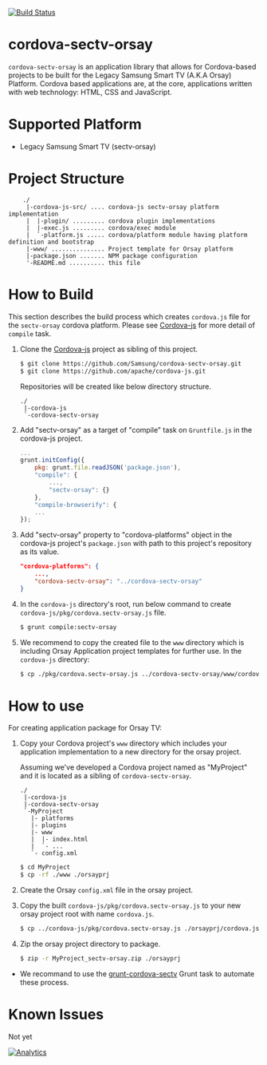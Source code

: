 [![Build Status](https://travis-ci.org/Samsung/cordova-sectv-orsay.svg?branch=master)](https://travis-ci.org/Samsung/cordova-sectv-orsay)

# cordova-sectv-orsay
`cordova-sectv-orsay` is an application library that allows for Cordova-based projects to be built for the Legacy Samsung Smart TV (A.K.A Orsay) Platform.
Cordova based applications are, at the core, applications written with web technology: HTML, CSS and JavaScript.

# Supported Platform
* Legacy Samsung Smart TV (sectv-orsay)

# Project Structure
```
    ./
     |-cordova-js-src/ .... cordova-js sectv-orsay platform implementation
     |  |-plugin/ ......... cordova plugin implementations
     |  |-exec.js ......... cordova/exec module
     |  `-platform.js ..... cordova/platform module having platform definition and bootstrap
     |-www/ ............... Project template for Orsay platform
     |-package.json ....... NPM package configuration
     '-README.md .......... this file
```

# How to Build
This section describes the build process which creates `cordova.js` file for the `sectv-orsay` cordova platform.
Please see [Cordova-js](http://github.com/apache/cordova-js) for more detail of `compile` task.

1. Clone the [Cordova-js](http://github.com/apache/cordova-js) project as sibling of this project.
    ```sh
    $ git clone https://github.com/Samsung/cordova-sectv-orsay.git
    $ git clone https://github.com/apache/cordova-js.git
    ```
    
    Repositories will be created like below directory structure.
    ```
    ./
     |-cordova-js
     `-cordova-sectv-orsay
    ```

2. Add "sectv-orsay" as a target of "compile" task on `Gruntfile.js` in the cordova-js project.
    ```js
    ...
    grunt.initConfig({
        pkg: grunt.file.readJSON('package.json'),
        "compile": {
            ...,
            "sectv-orsay": {}
        },
        "compile-browserify": {
        ...
    });
    ```

3. Add "sectv-orsay" property to "cordova-platforms" object in the cordova-js project's `package.json` with path to this project's repository as its value.
    ```JSON
    "cordova-platforms": {
        ...,
        "cordova-sectv-orsay": "../cordova-sectv-orsay"
    }
    ```

4. In the `cordova-js` directory's root, run below command to create `cordova-js/pkg/cordova.sectv-orsay.js` file.
    ```sh
    $ grunt compile:sectv-orsay
    ```

5. We recommend to copy the created file to the `www` directory which is including Orsay Application project templates for further use. In the `cordova-js` directory:
    ```sh
    $ cp ./pkg/cordova.sectv-orsay.js ../cordova-sectv-orsay/www/cordova.js
    ```

# How to use
For creating application package for Orsay TV:

1. Copy your Cordova project's `www` directory which includes your application implementation to a new directory for the orsay project.

    Assuming we've developed a Cordova project named as "MyProject" and it is located as a sibling of `cordova-sectv-orsay`.
    ```
    ./
     |-cordova-js
     |-cordova-sectv-orsay
     `-MyProject
       |- platforms
       |- plugins
       |- www
       |  |- index.html
       |  `- ...
       `- config.xml
    ```

    ```sh
    $ cd MyProject
    $ cp -rf ./www ./orsayprj
    ```
    
2. Create the Orsay `config.xml` file in the orsay project.
3. Copy the built `cordova-js/pkg/cordova.sectv-orsay.js` to your new orsay project root with name `cordova.js`.
    ```sh
    $ cp ../cordova-js/pkg/cordova.sectv-orsay.js ./orsayprj/cordova.js
    ```

4. Zip the orsay project directory to package.
    ```sh
    $ zip -r MyProject_sectv-orsay.zip ./orsayprj
    ```

* We recommand to use the [grunt-cordova-sectv](http://github.com/Samsung/grunt-cordova-sectv) Grunt task to automate these process.

# Known Issues
Not yet

[![Analytics](https://ga-beacon.appspot.com/UA-70262254-1/cordova-sectv-orsay/README)](https://github.com/igrigorik/ga-beacon)
